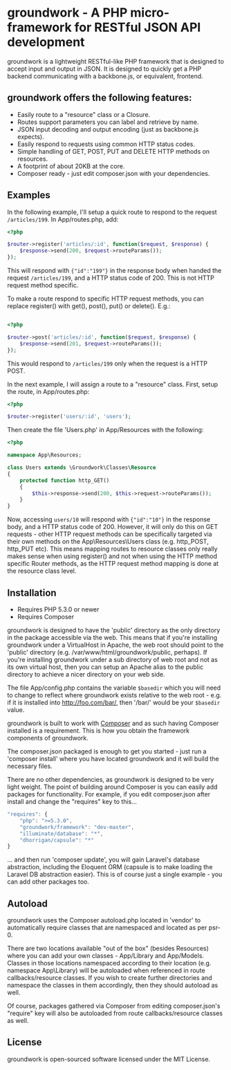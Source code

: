 # groundwork - A PHP micro-framework for RESTful JSON API development

groundwork is a lightweight RESTful-like PHP framework that is designed to 
accept input and output in JSON. It is designed to quickly get a PHP 
backend communicating with a backbone.js, or equivalent, frontend.

## groundwork offers the following features:

- Easily route to a "resource" class or a Closure.
- Routes support parameters you can label and retrieve by name.
- JSON input decoding and output encoding (just as backbone.js expects).
- Easily respond to requests using common HTTP status codes.
- Simple handling of GET, POST, PUT and DELETE HTTP methods on resources.
- A footprint of about 20KB at the core.
- Composer ready - just edit composer.json with your dependencies.

## Examples

In the following example, I'll setup a quick route to respond to the request 
`/articles/199`. In App/routes.php, add:

```php
<?php

$router->register('articles/:id', function($request, $response) {
    $response->send(200, $request->routeParams());
});

```

This will respond with `{"id":"199"}` in the response body when handed the 
request `/articles/199`, and a HTTP status code of 200. This is not HTTP 
request method specific.

To make a route respond to specific HTTP request methods, you can replace 
register() with get(), post(), put() or delete(). E.g.:

```php

<?php

$router->post('articles/:id', function($request, $response) {
    $response->send(201, $request->routeParams());
});

```

This would respond to `/articles/199` only when the request is a HTTP POST.

In the next example, I will assign a route to a "resource" class. First, setup 
the route, in App/routes.php:

```php
<?php

$router->register('users/:id', 'users');

```

Then create the file 'Users.php' in App/Resources with the following:

```php
<?php

namespace App\Resources;

class Users extends \Groundwork\Classes\Resource
{
    protected function http_GET()
    {
        $this->response->send(200, $this->request->routeParams());
    }
}

```

Now, accessing `users/10` will respond with `{"id":"10"}` in the response body, 
and a HTTP status code of 200. However, it will only do this on GET requests - 
other HTTP request methods can be specifically targeted via their own methods 
on the App\Resources\Users class (e.g. http_POST, http_PUT etc). This means 
mapping routes to resource classes only really makes sense when using register() 
and not when using the HTTP method specific Router methods, as the HTTP 
request method mapping is done at the resource class level.

## Installation

- Requires PHP 5.3.0 or newer
- Requires Composer

groundwork is designed to have the 'public' directory as the only directory in 
the package accessible via the web. This means that if you're installing 
groundwork under a VirtualHost in Apache, the web root should point to the 
'public' directory (e.g. /var/www/html/groundwork/public, perhaps). If you're 
installing groundwork under a sub directory of web root and not as its own 
virtual host, then you can setup an Apache alias to the public directory to 
achieve a nicer directory on your web side.

The file App/config.php contains the variable `$basedir` which you will need to 
change to reflect where groundwork exists relative to the web root - e.g. if 
it is installed into http://foo.com/bar/, then '/bar/' would be your `$basedir` 
value.

groundwork is built to work with [Composer](http://getcomposer.org) and as 
such having Composer installed is a requirement. This is how you obtain the 
framework components of groundwork.

The composer.json packaged is enough to get you started - just run a 
'composer install' where you have located groundwork and it will build the 
necessary files.

There are no other dependencies, as groundwork is designed to be very light 
weight. The point of building around Composer is you can easily add packages 
for functionality. For example, if you edit composer.json after install and 
change the "requires" key to this...

```js
"requires": {
    "php": ">=5.3.0",
    "groundwork/framework": "dev-master",
    "illuminate/database": "*",
    "dhorrigan/capsule": "*"
}
```

... and then run 'composer update', you will gain Laravel's database 
abstraction, including the Eloquent ORM (capsule is to make loading the Laravel 
DB abstraction easier). This is of course just a single example - you can add 
other packages too.

## Autoload

groundwork uses the Composer autoload.php located in 'vendor' to 
automatically require classes that are namespaced and located as per psr-0.

There are two locations available "out of the box" (besides Resources) where 
you can add your own classes - App/Library and App/Models. Classes in those 
locations namespaced according to their location (e.g. namespace App\Library) 
will be autoloaded when referenced in route callbacks/resource classes. If you 
wish to create further directories and namespace the classes in them 
accordingly, then they should autoload as well.

Of course, packages gathered via Composer from editing composer.json's 
"require" key will also be autoloaded from route callbacks/resource classes 
as well.

## License

groundwork is open-sourced software licensed under the MIT License.